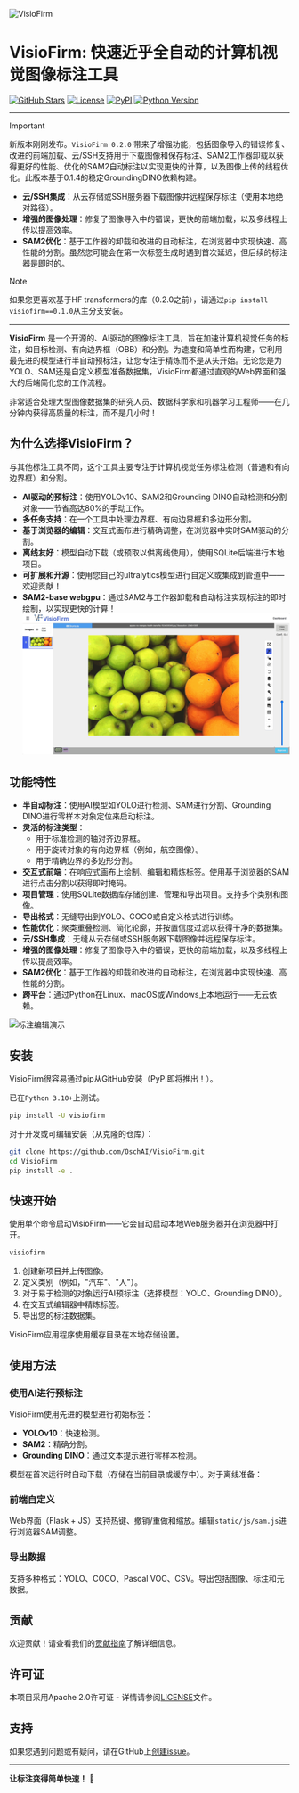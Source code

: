 ![VisioFirm](https://github.com/OschAI/VisioFirm/blob/main/examples/visiofirm-logo.gif)

# VisioFirm: 快速近乎全自动的计算机视觉图像标注工具

[![GitHub Stars](https://img.shields.io/github/stars/OschAI/VisioFirm?style=social)](https://github.com/OschAI/VisioFirm/stargazers)
[![License](https://img.shields.io/badge/License-Apache%202.0-blue.svg)](https://github.com/OschAI/VisioFirm/blob/main/LICENSE)
[![PyPI](https://img.shields.io/pypi/v/visiofirm.svg)](https://pypi.org/project/visiofirm/) 
[![Python Version](https://img.shields.io/badge/python-3.10%2B-blue)](https://www.python.org/)

-------
> [!IMPORTANT]
> 新版本刚刚发布。`VisioFirm 0.2.0` 带来了增强功能，包括图像导入的错误修复、改进的前端加载、云/SSH支持用于下载图像和保存标注、SAM2工作器卸载以获得更好的性能、优化的SAM2自动标注以实现更快的计算，以及图像上传的线程优化。此版本基于0.1.4的稳定GroundingDINO依赖构建。
> - **云/SSH集成**：从云存储或SSH服务器下载图像并远程保存标注（使用本地绝对路径）。
> - **增强的图像处理**：修复了图像导入中的错误，更快的前端加载，以及多线程上传以提高效率。
> - **SAM2优化**：基于工作器的卸载和改进的自动标注，在浏览器中实现快速、高性能的分割。虽然您可能会在第一次标签生成时遇到首次延迟，但后续的标注器是即时的。

> [!NOTE]
> 如果您更喜欢基于HF transformers的库（0.2.0之前），请通过`pip install visiofirm==0.1.0`从主分支安装。
-------

**VisioFirm** 是一个开源的、AI驱动的图像标注工具，旨在加速计算机视觉任务的标注，如目标检测、有向边界框（OBB）和分割。为速度和简单性而构建，它利用最先进的模型进行半自动预标注，让您专注于精炼而不是从头开始。无论您是为YOLO、SAM还是自定义模型准备数据集，VisioFirm都通过直观的Web界面和强大的后端简化您的工作流程。

非常适合处理大型图像数据集的研究人员、数据科学家和机器学习工程师——在几分钟内获得高质量的标注，而不是几小时！

## 为什么选择VisioFirm？

与其他标注工具不同，这个工具主要专注于计算机视觉任务标注检测（普通和有向边界框）和分割。

- **AI驱动的预标注**：使用YOLOv10、SAM2和Grounding DINO自动检测和分割对象——节省高达80%的手动工作。
- **多任务支持**：在一个工具中处理边界框、有向边界框和多边形分割。
- **基于浏览器的编辑**：交互式画布进行精确调整，在浏览器中实时SAM驱动的分割。
- **离线友好**：模型自动下载（或预取以供离线使用），使用SQLite后端进行本地项目。
- **可扩展和开源**：使用您自己的ultralytics模型进行自定义或集成到管道中——欢迎贡献！
- **SAM2-base webgpu**：通过SAM2与工作器卸载和自动标注实现标注的即时绘制，以实现更快的计算！
![标注编辑演示](https://github.com/OschAI/VisioFirm/blob/main/examples/orange-apples-test.gif) 

## 功能特性

- **半自动标注**：使用AI模型如YOLO进行检测、SAM进行分割、Grounding DINO进行零样本对象定位来启动标注。
- **灵活的标注类型**：
  - 用于标准检测的轴对齐边界框。
  - 用于旋转对象的有向边界框（例如，航空图像）。
  - 用于精确边界的多边形分割。
- **交互式前端**：在响应式画布上绘制、编辑和精炼标签。使用基于浏览器的SAM进行点击分割以获得即时掩码。
- **项目管理**：使用SQLite数据库存储创建、管理和导出项目。支持多个类别和图像。
- **导出格式**：无缝导出到YOLO、COCO或自定义格式进行训练。
- **性能优化**：聚类重叠检测、简化轮廓，并按置信度过滤以获得干净的数据集。
- **云/SSH集成**：无缝从云存储或SSH服务器下载图像并远程保存标注。
- **增强的图像处理**：修复了图像导入中的错误，更快的前端加载，以及多线程上传以提高效率。
- **SAM2优化**：基于工作器的卸载和改进的自动标注，在浏览器中实现快速、高性能的分割。
- **跨平台**：通过Python在Linux、macOS或Windows上本地运行——无云依赖。

![标注编辑演示](https://github.com/OschAI/VisioFirm/blob/main/examples/AIpreannotator-demo.gif) 

## 安装

VisioFirm很容易通过pip从GitHub安装（PyPI即将推出！）。

已在`Python 3.10+`上测试。

```bash
pip install -U visiofirm
```

对于开发或可编辑安装（从克隆的仓库）：

```bash
git clone https://github.com/OschAI/VisioFirm.git
cd VisioFirm
pip install -e .
```

## 快速开始

使用单个命令启动VisioFirm——它会自动启动本地Web服务器并在浏览器中打开。

```bash
visiofirm
```

1. 创建新项目并上传图像。
2. 定义类别（例如，"汽车"、"人"）。
3. 对于易于检测的对象运行AI预标注（选择模型：YOLO、Grounding DINO）。
4. 在交互式编辑器中精炼标签。
5. 导出您的标注数据集。

VisioFirm应用程序使用缓存目录在本地存储设置。

## 使用方法

### 使用AI进行预标注

VisioFirm使用先进的模型进行初始标签：

- **YOLOv10**：快速检测。
- **SAM2**：精确分割。
- **Grounding DINO**：通过文本提示进行零样本检测。

模型在首次运行时自动下载（存储在当前目录或缓存中）。对于离线准备：

### 前端自定义

Web界面（Flask + JS）支持热键、撤销/重做和缩放。编辑`static/js/sam.js`进行浏览器SAM调整。

### 导出数据

支持多种格式：YOLO、COCO、Pascal VOC、CSV。导出包括图像、标注和元数据。

## 贡献

欢迎贡献！请查看我们的[贡献指南](CONTRIBUTING.md)了解详细信息。

## 许可证

本项目采用Apache 2.0许可证 - 详情请参阅[LICENSE](LICENSE)文件。

## 支持

如果您遇到问题或有疑问，请在GitHub上[创建issue](https://github.com/OschAI/VisioFirm/issues)。

---

**让标注变得简单快速！** 🚀
